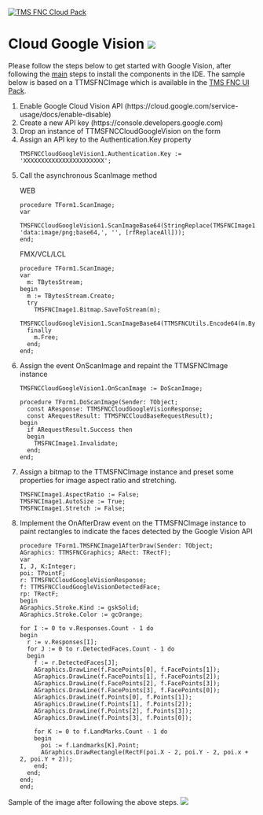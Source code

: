 <a href="http://www.tmssoftware.com/site/tmsfnccloudpack.asp"><img src="https://tmssoftware.com/site/img/github/tmsfnccloudpack.png" title="TMS FNC Cloud Pack" alt="TMS FNC Cloud Pack"></a>
# Cloud Google Vision <img src="http://tmssoftware.com/site/img/github/tmsfnccloudgooglevision.png"/> #
Please follow the steps below to get started with Google Vision, after following the <a href="https://github.com/tmssoftware/TMS-FNC-Cloud-Pack/blob/master/README.md">main</a> steps to install the components in the IDE. The sample below is based on a TTMSFNCImage which is available in the <a href="https://www.tmssoftware.com/site/tmsfncuipack.asp">TMS FNC UI Pack</a>.
<ol>
  <li>Enable Google Cloud Vision API (https://cloud.google.com/service-usage/docs/enable-disable)
  <li>Create a new API key (https://console.developers.google.com)
  <li>Drop an instance of TTMSFNCCloudGoogleVision on the form</li>  
  <li>Assign an API key to the Authentication.Key property

  ```delphi
  TMSFNCCloudGoogleVision1.Authentication.Key := 'XXXXXXXXXXXXXXXXXXXXXXX';    
  ```
  
  </li>  
  <li>Call the asynchronous ScanImage method</li>
  
  
  WEB
  ```delphi
  procedure TForm1.ScanImage;
  var
    TMSFNCCloudGoogleVision1.ScanImageBase64(StringReplace(TMSFNCImage1.Canvas.GetBase64Image, 'data:image/png;base64,', '', [rfReplaceAll]));
  end;
  ```
  FMX/VCL/LCL
  ```delphi
  procedure TForm1.ScanImage;
  var
    m: TBytesStream;
  begin
    m := TBytesStream.Create;
    try
      TMSFNCImage1.Bitmap.SaveToStream(m);
      TMSFNCCloudGoogleVision1.ScanImageBase64(TTMSFNCUtils.Encode64(m.Bytes));
    finally
      m.Free;
    end;
  end;
  ```
    
  <li>Assign the event OnScanImage and repaint the TTMSFNCImage instance
  
  ```delphi
  TMSFNCCloudGoogleVision1.OnScanImage := DoScanImage;  
  ```
  
  ```delphi    
  procedure TForm1.DoScanImage(Sender: TObject;
    const AResponse: TTMSFNCCloudGoogleVisionResponse; 
    const ARequestResult: TTMSFNCCloudBaseRequestResult);
  begin
    if ARequestResult.Success then
    begin
      TMSFNCImage1.Invalidate;
    end;
  end;
  ```
  
  </li>   
  
  <li>Assign a bitmap to the TTMSFNCImage instance and preset some properties for image aspect ratio and stretching.
  
  ```delphi
  TMSFNCImage1.AspectRatio := False;
  TMSFNCImage1.AutoSize := True;
  TMSFNCImage1.Stretch := False;
  ```
  </li>
  
  <li>Implement the OnAfterDraw event on the TTMSFNCImage instance to paint rectangles to indicate the faces detected by the Google Vision API
  
  ```delphi
procedure TForm1.TMSFNCImage1AfterDraw(Sender: TObject;
  AGraphics: TTMSFNCGraphics; ARect: TRectF);
var
  I, J, K:Integer;
  poi: TPointF;
  r: TTMSFNCCloudGoogleVisionResponse;
  f: TTMSFNCCloudGoogleVisionDetectedFace;
  rp: TRectF;
begin
  AGraphics.Stroke.Kind := gskSolid;
  AGraphics.Stroke.Color := gcOrange;

  for I := 0 to v.Responses.Count - 1 do
  begin
    r := v.Responses[I];
    for J := 0 to r.DetectedFaces.Count - 1 do
    begin
      f := r.DetectedFaces[J];
      AGraphics.DrawLine(f.FacePoints[0], f.FacePoints[1]);
      AGraphics.DrawLine(f.FacePoints[1], f.FacePoints[2]);
      AGraphics.DrawLine(f.FacePoints[2], f.FacePoints[3]);
      AGraphics.DrawLine(f.FacePoints[3], f.FacePoints[0]);
      AGraphics.DrawLine(f.Points[0], f.Points[1]);
      AGraphics.DrawLine(f.Points[1], f.Points[2]);
      AGraphics.DrawLine(f.Points[2], f.Points[3]);
      AGraphics.DrawLine(f.Points[3], f.Points[0]);

      for K := 0 to f.LandMarks.Count - 1 do
      begin
        poi := f.Landmarks[K].Point;
        AGraphics.DrawRectangle(RectF(poi.X - 2, poi.Y - 2, poi.x + 2, poi.Y + 2));
      end;
    end;
  end;
end;
  ```
  
  </li>
</ol>

Sample of the image after following the above steps.
<img src="https://tmssoftware.com/site/img/github/tmsfnccloudgooglevision_image.png"/>
